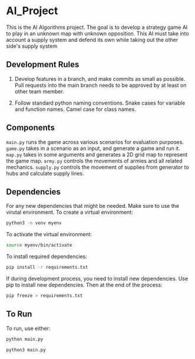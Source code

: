 # AI_Project

This is the AI Algorithms project. The goal is to develop a strategy game AI to play in an unknown map with unknown opposition. This AI must take into account a supply system and defend its own while taking out the other side's supply system

## Development Rules ##
1. Develop features in a branch, and make commits as small as possible. Pull requests into the main branch needs to be approved by at least on other team member.

2. Follow standard python naming conventions. Snake cases for variable and function names. Camel case for class names.

## Components ##
`main.py` runs the game across various scenarios for evaluation purposes.
`game.py` takes in a scenario as an input, and generate a game and run it.
`map.py` takes in some arguments and generates a 2D grid map to represent the game map.
`army.py` controls the movements of armies and all related mechanics.
`supply.py` controls the movement of supplies from generator to hubs and calculate supply lines.

## Dependencies ##
For any new dependencies that might be needed. Make sure to use the virutal environment. To create a virtual environment:

```bash
python3 -m venv myenv
```

To activate the virtual environment:
```bash
source myenv/bin/activate
```

To install required dependencies:
```bash
pip install -r requirements.txt
```

If during development process, you need to install new dependencies. Use pip to install new dependencies. Then at the end of the process:
```bash
pip freeze > requirements.txt
```

## To Run ##
To run, use either:
```bash
python main.py
```
```bash
python3 main.py
```